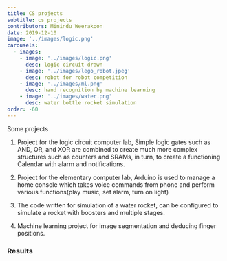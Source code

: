 ```yaml
---
title: CS projects
subtitle: cs projects
contributors: Minindu Weerakoon
date: 2019-12-10
image: '../images/logic.png'
carousels: 
  - images: 
    - image: '../images/logic.png'
      desc: logic circuit drawn
    - image: '../images/lego_robot.jpeg'
      desc: robot for robot competition
    - image: '../images/ml.png'
      desc: hand recognition by machine learning
    - image: '../images/water.png'
      desc: water bottle rocket simulation
order: -60
---
```


Some projects

1. Project for the logic circuit computer lab, Simple logic gates such as AND, OR, and XOR are combined to create much more complex structures such as counters and SRAMs, in turn, to create a functioning Calendar with alarm and notifications.

2. Project for the elementary computer lab, Arduino is used to manage a home console which takes voice commands from phone and perform various functions(play music, set alarm, turn on light)

3. The code written for simulation of a water rocket, can be configured to simulate a rocket with boosters and multiple stages.

4. Machine learning project for image segmentation and deducing finger positions.

### Results





